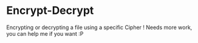 # Encrypt-Decrypt
Encrypting or decrypting a file using a specific Cipher ! Needs more work, you can help me if you want :P
